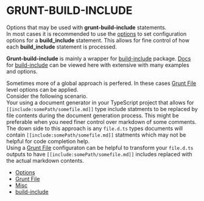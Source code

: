 # GRUNT-BUILD-INCLUDE

Options that may be used with **grunt-build-include** statements.  
In most cases it is recommended to use the [options](Options/index.html) to set configuration options for a **build_include** statement.
This allows for fine control of how each **build_include** statement is processed.

**Grunt-build-include** is mainly a wrapper for [build-include](https://www.npmjs.com/package/build-include) package.
[Docs](https://amourspirit.github.io/build-include/pages/Docs/index.html)
for [build-include](https://www.npmjs.com/package/build-include) can be viewed here with extensive with many examples and options.

Sometimes more of a global approach is perfered. In these cases [Grunt File](GruntFile/index.html) level options can be applied.  
Consider the following scenario.  
Your using a document generator in your TypeScript project that allows for <code>&#91;&#91;include:somePath/somefile.md&#93;&#93;</code> type include statments to be replaced by file contents during the document generation process. This might be preferable when you need finer control over markdown of some comments.  
The down side to this approach is any `file.d.ts` types documents will contain <code>&#91;&#91;include:somePath/somefile.md&#93;&#93;</code> statments which may not be helpful for code completion help.  
Using a [Grunt File](GruntFile/index.html) configuraton can be helpful to transform your `file.d.ts` outputs to have <code>&#91;&#91;include:somePath/somefile.md&#93;&#93;</code> includes replaced with the actual markdown contents.

* [Options](Options/index.html)
* [Grunt File](GruntFile/index.html)
* [Misc](misc/index.html)
* [build-include](https://www.npmjs.com/package/build-include)